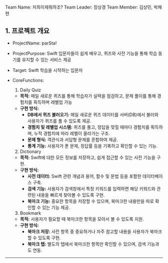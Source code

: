 # <parSta Project>
Team Name: 저희이제뭐하조?
Team Leader: 장상경
Team Member: 김상민, 박채현

## 1. 프로젝트 개요
- ProjectName: parSta!
- ProjectPurpose: Swift 입문자들이 쉽게 배우고, 퀴즈와 사전 기능을 통해 학습 동기를 유지할 수 있는 서비스 제공
- Target: Swift 학습을 시작하는 입문자
- CoreFunctions:
    1) Daily Quiz
    - **목적:** 매일 새로운 퀴즈를 통해 학습자가 실력을 점검하고, 문제 풀이를 통해 경험치를 획득하며 레벨업 가능
    - **구현 방식:**
        - **DB에서 퀴즈 불러오기:** 매일 새로운 퀴즈 데이터를 서버(DB)에서 불러와 사용자가 퀴즈를 풀 수 있도록 제공.
        - **경험치 및 레벨업 시스템:** 퀴즈를 풀고, 정답을 맞힐 때마다 경험치를 획득하며, 누적 경험치에 따라 레벨이 올라가는 구조.
        - **문제 형식:** 객관식과 서답형 문제를 혼합하여 제공.
        - **통계 기능:** 사용자가 푼 문제, 정답률 등을 기록하고 확인할 수 있는 기능.
        
    2) Dictionary
    - **목적:** Swift에 대한 모든 정보를 저장하고, 쉽게 접근할 수 있는 사전 기능을 구현.
    - **구현 방식:**
        - **사전 데이터:** Swift 관련 개념과 용어, 함수 및 문법 등을 포함한 데이터베이스 구축.
        - **검색 기능:** 사용자가 검색창에서 특정 키워드를 입력하면 해당 키워드와 관련된 내용을 빠르게 찾아볼 수 있도록 구현.
        - **북마크 기능:** 중요한 항목을 저장할 수 있으며, 북마크한 내용만을 따로 확인할 수 있는 기능 제공.

    3) Bookmark
    - **목적:** 사용자가 필요할 때 북마크한 항목을 모아서 볼 수 있도록 지원.
    - **구현 방식:**
        - **북마크 저장:** 사전 항목 중 중요하거나 자주 참고할 내용을 사용자가 북마크할 수 있도록 구현.
        - **북마크 탭:** 별도의 탭에서 북마크한 항목만 확인할 수 있으며, 검색 기능과도 연동.

***
